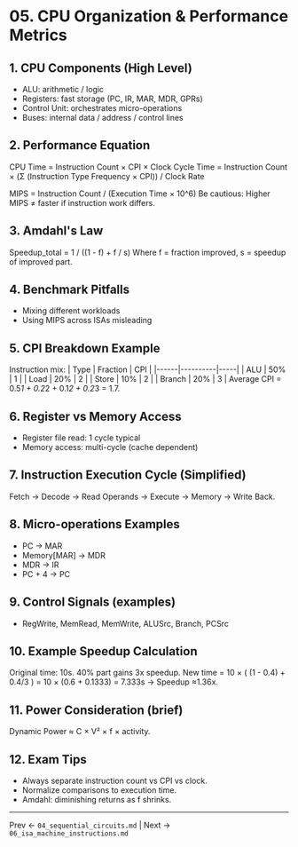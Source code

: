 # 05. CPU Organization & Performance Metrics

## 1. CPU Components (High Level)
- ALU: arithmetic / logic
- Registers: fast storage (PC, IR, MAR, MDR, GPRs)
- Control Unit: orchestrates micro-operations
- Buses: internal data / address / control lines

## 2. Performance Equation
CPU Time = Instruction Count × CPI × Clock Cycle Time
= Instruction Count × (Σ (Instruction Type Frequency × CPI)) / Clock Rate

MIPS = Instruction Count / (Execution Time × 10^6)
Be cautious: Higher MIPS ≠ faster if instruction work differs.

## 3. Amdahl's Law
Speedup_total = 1 / ((1 - f) + f / s)
Where f = fraction improved, s = speedup of improved part.

## 4. Benchmark Pitfalls
- Mixing different workloads
- Using MIPS across ISAs misleading

## 5. CPI Breakdown Example
Instruction mix:
| Type | Fraction | CPI |
|------|----------|-----|
| ALU | 50% | 1 |
| Load | 20% | 2 |
| Store | 10% | 2 |
| Branch | 20% | 3 |
Average CPI = 0.5*1 + 0.2*2 + 0.1*2 + 0.2*3 = 1.7.

## 6. Register vs Memory Access
- Register file read: 1 cycle typical
- Memory access: multi-cycle (cache dependent)

## 7. Instruction Execution Cycle (Simplified)
Fetch → Decode → Read Operands → Execute → Memory → Write Back.

## 8. Micro-operations Examples
- PC → MAR
- Memory[MAR] → MDR
- MDR → IR
- PC + 4 → PC

## 9. Control Signals (examples)
- RegWrite, MemRead, MemWrite, ALUSrc, Branch, PCSrc

## 10. Example Speedup Calculation
Original time: 10s. 40% part gains 3x speedup.
New time = 10 × ( (1 - 0.4) + 0.4/3 ) = 10 × (0.6 + 0.1333) = 7.333s → Speedup ≈1.36x.

## 11. Power Consideration (brief)
Dynamic Power ≈ C × V² × f × activity.

## 12. Exam Tips
- Always separate instruction count vs CPI vs clock.
- Normalize comparisons to execution time.
- Amdahl: diminishing returns as f shrinks.

---
Prev ← `04_sequential_circuits.md` | Next → `06_isa_machine_instructions.md`
